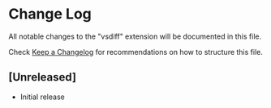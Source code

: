 # Change Log

All notable changes to the "vsdiff" extension will be documented in this file.

Check [Keep a Changelog](http://keepachangelog.com/) for recommendations on how to structure this file.

## [Unreleased]

- Initial release